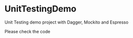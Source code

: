 # UnitTestingDemo
Unit Testing demo project with Dagger, Mockito and Espresso

Please check the code
